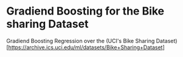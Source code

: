 # Gradiend Boosting for the Bike sharing Dataset
Gradiend Boosting Regression over the (UCI's Bike Sharing Dataset)[https://archive.ics.uci.edu/ml/datasets/Bike+Sharing+Dataset]
